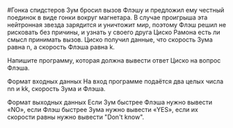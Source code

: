 #Гонка спидстеров
Зум бросил вызов Флэшу и предложил ему честный поединок в виде гонки вокруг магнетара. В случае проигрыша эта 
нейтронная звезда зарядится и уничтожит мир, поэтому Флэш решил не рисковать без причины, и узнать у своего друга 
Циско Рамона есть ли смысл принимать вызов. Циско получил данные, что скорость Зума равна n, а скорость Флэша равна k.

Напишите программу, которая должна вывести ответ Циско на вопрос Флэша.

Формат входных данных
На вход программе подаётся два целых числа nn и kk, скорость Зума и Флэша.

Формат выходных данных
Если Зум быстрее Флэша нужно вывести «NO», если Флэш быстрее Зума нужно вывести «YES», если их скорости равны нужно 
вывести "Don't know".